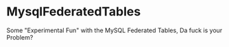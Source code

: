 # MysqlFederatedTables
Some "Experimental Fun" with the MySQL Federated Tables, Da fuck is your Problem?

